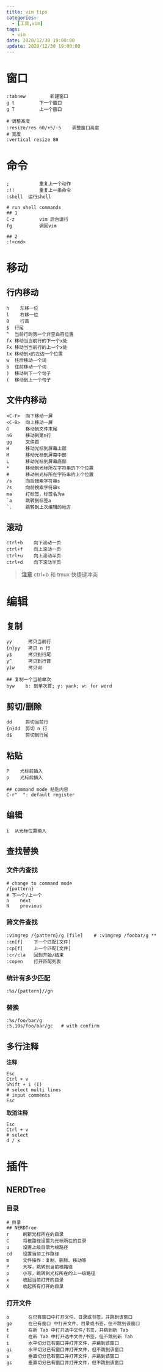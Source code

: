 ```yaml
---
title: vim tips
categories: 
  - [工具,vim]
tags:
  - vim
date: 2020/12/30 19:00:00
update: 2020/12/30 19:00:00
---
```


# 窗口

```shell
:tabnew			新建窗口
g t         下一个窗口
g T         上一个窗口

# 调整高度
:resize/res 60/+5/-5	调整窗口高度 
# 宽度
:vertical resize 80
```

# 命令

```shell
;  			重复上一个动作
:!! 		重复上一条命令
:shell	运行shell

# run shell commands
## 1
C-z			vim 后台运行
fg 			调回vim

## 2
:!<cmd>
```

# 移动

## 行内移动

```shell
h	 左移一位
l	 右移一位
0	 行首
$  行尾
^  当前行的第一个非空白符位置
fx 移动当当前行的下一个x处
Fx 移动当当前行的上一个x处
tx 移动到x的左边一个位置
w  往后移动一个词
b  往前移动一个词
)  移动到下一个句子
(  移动到上一个句子
```

## 文件内移动

```shell
<C-F>  向下移动一屏
<C-B>  向上移动一屏
G      移动到文件末尾
nG     移动到第n行
gg     文件首
H      移动光标到屏幕上部
M      移动光标到屏幕中部
L      移动光标到屏幕底部
*      移动到光标所在字符串的下个位置
#      移动到光标所在字符串的上个位置
/s     向后搜索字符串s
?s     向前搜索字符串s
ma     打标签，标签名为a
`a     跳转到标签a
`.     跳转到上次编辑的地方
```

## 滚动

```shell
ctrl+b    向下滚动一页
ctrl+f    向上滚动一页
ctrl+u    向上滚动半页 
ctrl+d    向下滚动半页
```

> **注意** ctrl+b 和 tmux 快捷键冲突

# 编辑

## 复制

```shell
yy      拷贝当前行
{n}yy   拷贝 n 行
y$      拷贝到行尾
y^      拷贝到行首
yiw     拷贝词

## 复制一个当前单次
byw    b: 到单次首; y: yank; w: for word
```

## 剪切/删除

```shell
dd     剪切当前行
{n}dd  剪切 n 行
d$     剪切到行尾
```

## 粘贴

```shell
P    光标前插入
p    光标后插入

## command mode 粘贴内容
C-r"  ": default register
```

## 编辑

```shell
i  从光标位置输入
```

## 查找替换

### 文件内查找

```shell
# change to command mode
/{pattern}
# 下一个/上一个
n    next
N    previous
```

### 跨文件查找

```shell
:vimgrep /{pattern}/g [file]    # :vimgrep /foobar/g **
:cn[f]    下一个匹配[文件]
:cp[f]    上一个匹配[文件]
:cr/cla   回到开始/结束
:copen    打开匹配列表
```

### 统计有多少匹配

```shell
:%s/{pattern}//gn
```

### 替换

```shell
:%s/foo/bar/g
:5,10s/foo/bar/gc   # with confirm
```

## 多行注释

**注释**

```shell
Esc
Ctrl + v
Shift + i (I)
# select multi lines
# input comments
Esc
```

**取消注释**

```shell
Esc
Ctrl + v
# select 
d / x
```


# 插件

## NERDTree

### 目录

```shell
# 目录
## NERDTree
r     刷新光标所在的目录
C     将根路径设置为光标所在的目录
u     设置上级目录为根路径
cd    设置当前工作路径
m     文件操作：复制、删除、移动等
P     大写，跳转到当前根路径
p     小写，跳转到光标所在的上一级路径
x     收起当前打开的目录
X     收起所有打开的目录
```

### 打开文件

```shell
o       在已有窗口中打开文件、目录或书签，并跳到该窗口
go      在已有窗口 中打开文件、目录或书签，但不跳到该窗口
t       在新 Tab 中打开选中文件/书签，并跳到新 Tab
T       在新 Tab 中打开选中文件/书签，但不跳到新 Tab
i       水平切分已有窗口并打开文件，并跳到该窗口
gi      水平切分已有窗口并打开文件，但不跳到该窗口
s       垂直切分已有窗口并打开文件，并跳到该窗口
gs      垂直切分已有窗口并打开文件，但不跳到该窗口
```
